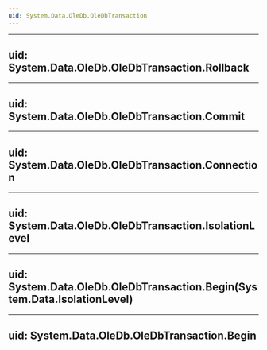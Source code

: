```yaml
---
uid: System.Data.OleDb.OleDbTransaction
---
```


---
uid: System.Data.OleDb.OleDbTransaction.Rollback
---

---
uid: System.Data.OleDb.OleDbTransaction.Commit
---

---
uid: System.Data.OleDb.OleDbTransaction.Connection
---

---
uid: System.Data.OleDb.OleDbTransaction.IsolationLevel
---

---
uid: System.Data.OleDb.OleDbTransaction.Begin(System.Data.IsolationLevel)
---

---
uid: System.Data.OleDb.OleDbTransaction.Begin
---
